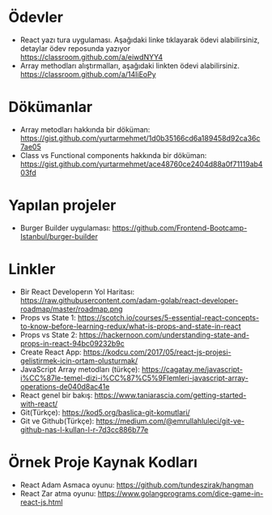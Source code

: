 Ödevler
=======

*   React yazı tura uygulaması. Aşağıdaki linke tıklayarak ödevi alabilirsiniz, detaylar ödev reposunda yazıyor https://classroom.github.com/a/eiwdNYY4
*   Array methodları alıştırmalları, aşağıdaki linkten ödevi alabilirsiniz.
https://classroom.github.com/a/14IiEoPy

Dökümanlar
=======
*   Array metodları hakkında bir döküman: https://gist.github.com/yurtarmehmet/1d0b35166cd6a189458d92ca36c7ae05
*   Class vs Functional components hakkında bir döküman: https://gist.github.com/yurtarmehmet/ace48760ce2404d88a0f71119ab403fd

Yapılan projeler
=======

*   Burger Builder uygulaması: https://github.com/Frontend-Bootcamp-Istanbul/burger-builder

Linkler
=======

*   Bir React Developerın Yol Haritası: https://raw.githubusercontent.com/adam-golab/react-developer-roadmap/master/roadmap.png
*   Props vs State 1: https://scotch.io/courses/5-essential-react-concepts-to-know-before-learning-redux/what-is-props-and-state-in-react
*   Props vs State 2: https://hackernoon.com/understanding-state-and-props-in-react-94bc09232b9c
*   Create React App: https://kodcu.com/2017/05/react-js-projesi-gelistirmek-icin-ortam-olusturmak/
*   JavaScript Array metodları (türkçe): https://cagatay.me/javascript-i%CC%87le-temel-dizi-i%CC%87%C5%9Flemleri-javascript-array-operations-de040d8ac41e
*   React genel bir bakış: https://www.taniarascia.com/getting-started-with-react/
*   Git(Türkçe): https://kod5.org/baslica-git-komutlari/
*   Git ve Github(Türkçe): https://medium.com/@emrullahluleci/git-ve-github-nas-l-kullan-l-r-7d3cc886b77e


Örnek Proje Kaynak Kodları
=======

*  React Adam Asmaca oyunu: https://github.com/tundeszirak/hangman
*  React Zar atma oyunu: https://www.golangprograms.com/dice-game-in-react-js.html
